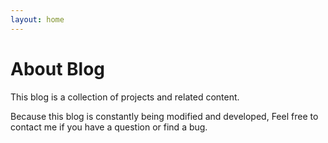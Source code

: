 ```yaml
---
layout: home
---
```

# About Blog

This blog is a collection of projects and related content.

Because this blog is constantly being modified and developed, Feel free to contact me if you have a question or find a bug.
